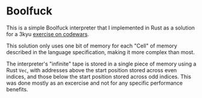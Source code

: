# Boolfuck
This is a simple Boolfuck interpreter that I implemented in Rust as a solution for a 3kyu [exercise on codewars](https://www.codewars.com/kata/5861487fdb20cff3ab000030).

This solution only uses one bit of memory for each "Cell" of memory described in the language specification, making it more complex than most.

The interpreter's "infinite" tape is stored in a single piece of memory using a Rust `Vec`, with addresses above the start position stored across even indices, and those below the start position stored across odd indices. This was done mostly as an excercise and not for any specific performance benefits.

